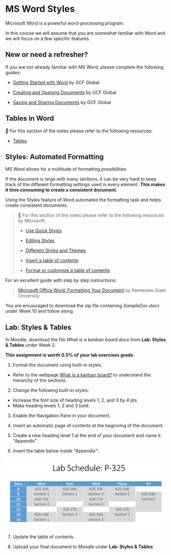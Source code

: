 # MS Word Styles

Microsoft Word is a powerful word-processing program.

In this course we will assume that you are somewhat familiar with Word and we will focus on a few specific features.

## New or need a refresher?

If you are not already familiar with MS Word, please complete the following guides:

-   [Getting Started with Word](https://edu.gcfglobal.org/en/word/getting-started-with-word/1/) by GCF Global
    
-   [Creating and Opening Documents](https://edu.gcfglobal.org/en/word/creating-and-opening-documents/1/) by GCF Global
    
-   [Saving and Sharing Documents](https://edu.gcfglobal.org/en/word/saving-and-sharing-documents/1/) by GCF Global
    

## Tables in Word

📖 For this section of the notes please refer to the following resources:

- [Tables](https://edu.gcfglobal.org/en/word/tables/1/)


## Styles: Automated Formatting

MS Word allows for a multitude of formatting possibilities.

If the document is large with many sections, it can be very hard to keep track of the different formatting settings used in every element. **This makes it time consuming to create a consistent document.**

Using the Styles feature of Word automated the formatting task and helps create consistent documents.

> 📖 For this section of the notes please refer to the following resources by Microsoft;
> 
> -   [Use Quick Styles](https://support.microsoft.com/en-us/office/video-using-styles-in-word-9db4c0f4-2754-4294-9758-c14a0abd8cfa)
>     
> -   [Editing Styles](https://support.microsoft.com/en-us/office/editing-styles-00ef3db1-871d-4cf2-af49-e9c7768d7934)
>     
> -   [Different Styles and Themes](https://support.microsoft.com/en-us/office/different-looks-with-styles-and-themes-64849596-2cd2-4459-9a75-e42727522021)
>     
> -   [Insert a table of contents](https://support.microsoft.com/en-us/office/insert-a-table-of-contents-882e8564-0edb-435e-84b5-1d8552ccf0c0)
>     
> -   [Format or customize a table of contents](https://support.microsoft.com/en-us/office/format-or-customize-a-table-of-contents-9d85eb9c-0b55-4795-8abb-a49885b3a58d)
>     

For an excellent guide with step by step instructions:

> [Microsoft Office Word: Formatting Your Document](https://apps.kennesaw.edu/files/pr_app_uni_cdoc/doc/Word_2016_PC_Formatting_Your_Document.pdf) by Kennesaw State University

You are encouraged to download the zip file containing _SampleDoc.docx_ under Week 10 and follow along.

## Lab: Styles & Tables

In Moodle, download the file *What is a kanban board.docx* from **Lab: Styles & Tables** under Week 2.

**This assignment is worth 0.5% of your lab exercises grade**.

1.  Format the document using built-in styles.
 - Refer to the webpage [What is a kanban board?](https://www.atlassian.com/agile/kanban/boards) to understand the hierarchy of the sections.

2. Change the following built-in styles:
 - Increase the font size of heading levels 1, 2, and 3 by 4 pts
 - Make heading levels 1, 2 and 3 bold.
        
3.  Enable the Navigation Pane in your document.
    
4.  Insert an automatic page of contents at the beginning of the document.


5.  Create a new heading level 1 at the end of your document and name it "Appendix".


6.  Insert the table below inside "Appendix":  

![lab schedule png](assets/Tables-lab_schedule-cropped.png)

7. Update the table of contents.

8. Upload your final document to Moodle under **Lab: Styles & Tables**